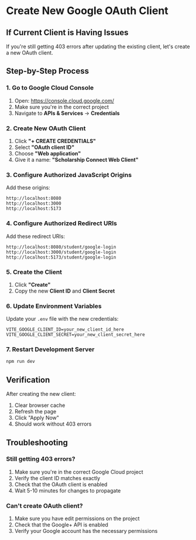 # Create New Google OAuth Client

## If Current Client is Having Issues

If you're still getting 403 errors after updating the existing client, let's create a new OAuth client.

## Step-by-Step Process

### 1. Go to Google Cloud Console
1. Open: https://console.cloud.google.com/
2. Make sure you're in the correct project
3. Navigate to **APIs & Services** → **Credentials**

### 2. Create New OAuth Client
1. Click **"+ CREATE CREDENTIALS"**
2. Select **"OAuth client ID"**
3. Choose **"Web application"**
4. Give it a name: **"Scholarship Connect Web Client"**

### 3. Configure Authorized JavaScript Origins
Add these origins:
```
http://localhost:8080
http://localhost:3000
http://localhost:5173
```

### 4. Configure Authorized Redirect URIs
Add these redirect URIs:
```
http://localhost:8080/student/google-login
http://localhost:3000/student/google-login
http://localhost:5173/student/google-login
```

### 5. Create the Client
1. Click **"Create"**
2. Copy the new **Client ID** and **Client Secret**

### 6. Update Environment Variables
Update your `.env` file with the new credentials:

```env
VITE_GOOGLE_CLIENT_ID=your_new_client_id_here
VITE_GOOGLE_CLIENT_SECRET=your_new_client_secret_here
```

### 7. Restart Development Server
```bash
npm run dev
```

## Verification

After creating the new client:
1. Clear browser cache
2. Refresh the page
3. Click "Apply Now"
4. Should work without 403 errors

## Troubleshooting

### Still getting 403 errors?
1. Make sure you're in the correct Google Cloud project
2. Verify the client ID matches exactly
3. Check that the OAuth client is enabled
4. Wait 5-10 minutes for changes to propagate

### Can't create OAuth client?
1. Make sure you have edit permissions on the project
2. Check that the Google+ API is enabled
3. Verify your Google account has the necessary permissions 